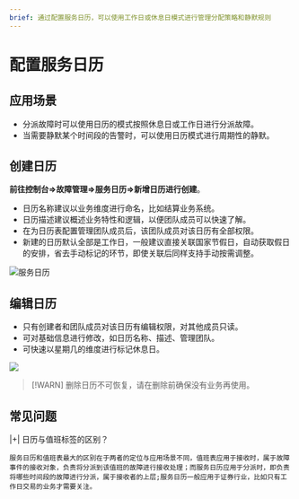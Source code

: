 ```yaml
---
brief: 通过配置服务日历，可以使用工作日或休息日模式进行管理分配策略和静默规则
---
```


# 配置服务日历

## 应用场景
- 分派故障时可以使用日历的模式按照休息日或工作日进行分派故障。
- 当需要静默某个时间段的告警时，可以使用日历模式进行周期性的静默。

## 创建日历
**前往控制台=>故障管理=>服务日历=>新增日历进行创建**。
- 日历名称建议以业务维度进行命名，比如结算业务系统。
- 日历描述建议概述业务特性和逻辑，以便团队成员可以快速了解。
- 在为日历表配置管理团队成员后，该团队成员对该日历有全部权限。
- 新建的日历默认全部是工作日，一般建议直接关联国家节假日，自动获取假日的安排，省去手动标记的环节，即使关联后同样支持手动按需调整。

![服务日历](https://fcdoc.github.io/img/zh/GG_lye0HJBxjFs54noT-0OrrOiUBH8NPZqkny2qYXl4.avif)

## 编辑日历
- 只有创建者和团队成员对该日历有编辑权限，对其他成员只读。
- 可对基础信息进行修改，如日历名称、描述、管理团队。
- 可快速以星期几的维度进行标记休息日。

![](https://fcdoc.github.io/img/zh/6we-QRWfJKvBVRJZC2rF7JdF73fg6ntjNLDnw0A5GSg.avif)

> [!WARN]
> 删除日历不可恢复，请在删除前确保没有业务再使用。

## 常见问题

|+| 日历与值班标签的区别？

    服务日历和值班表最大的区别在于两者的定位与应用场景不同，值班表应用于接收时，属于故障事件的接收对象，负责将分派到该值班的故障进行接收处理；而服务日历应用于分派时，即负责将哪些时间段的故障进行分派，属于接收者的上层;服务日历一般应用于证券行业，比如只有工作日交易的业务才需要关注。